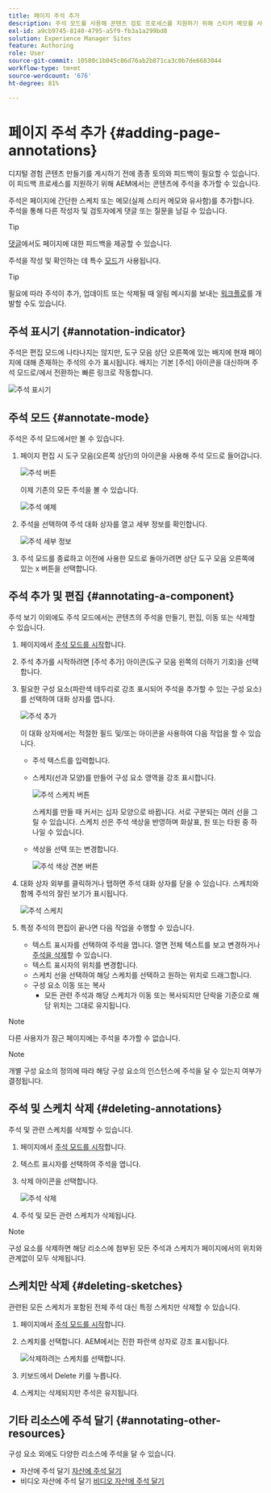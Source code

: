 ```yaml
---
title: 페이지 주석 추가
description: 주석 모드를 사용해 콘텐츠 검토 프로세스를 지원하기 위해 스티커 메모를 사용하듯이 페이지에 주석 및 스케치를 남깁니다.
exl-id: a9cb9745-8140-4795-a5f9-fb3a1a299bd8
solution: Experience Manager Sites
feature: Authoring
role: User
source-git-commit: 10580c1b045c86d76ab2b871ca3c0b7de6683044
workflow-type: tm+mt
source-wordcount: '676'
ht-degree: 81%

---
```


# 페이지 주석 추가 {#adding-page-annotations}

디지털 경험 콘텐츠 만들기를 게시하기 전에 종종 토의와 피드백이 필요할 수 있습니다. 이 피드백 프로세스를 지원하기 위해 AEM에서는 콘텐츠에 주석을 추가할 수 있습니다.

주석은 페이지에 간단한 스케치 또는 메모(실제 스티커 메모와 유사함)를 추가합니다. 주석을 통해 다른 작성자 및 검토자에게 댓글 또는 질문을 남길 수 있습니다.

>[!TIP]
>
>[댓글](/help/sites-cloud/authoring/basic-handling.md#timeline)에서도 페이지에 대한 피드백을 제공할 수 있습니다.

주석을 작성 및 확인하는 데 특수 [모드](/help/sites-cloud/authoring/page-editor/introduction.md#mode-selector)가 사용됩니다.

>[!TIP]
>
>필요에 따라 주석이 추가, 업데이트 또는 삭제될 때 알림 메시지를 보내는 [워크플로](/help/sites-cloud/authoring/workflows/overview.md)를 개발할 수도 있습니다.

## 주석 표시기 {#annotation-indicator}

주석은 편집 모드에 나타나지는 않지만, 도구 모음 상단 오른쪽에 있는 배지에 현재 페이지에 대해 존재하는 주석의 수가 표시됩니다. 배지는 기본 [주석] 아이콘을 대신하며 주석 모드로/에서 전환하는 빠른 링크로 작동합니다.

![주석 표시기](/help/sites-cloud/authoring/assets/annotation-indicator.png)

## 주석 모드 {#annotate-mode}

주석은 주석 모드에서만 볼 수 있습니다.

1. 페이지 편집 시 도구 모음(오른쪽 상단)의 아이콘을 사용해 주석 모드로 들어갑니다.

   ![주석 버튼](/help/sites-cloud/authoring/assets/annotations.png)

   이제 기존의 모든 주석을 볼 수 있습니다.

   ![주석 예제](/help/sites-cloud/authoring/assets/annotation-sketches.png)

1. 주석을 선택하여 주석 대화 상자를 열고 세부 정보를 확인합니다.

   ![주석 세부 정보](/help/sites-cloud/authoring/assets/annotation-adding.png)

1. 주석 모드를 종료하고 이전에 사용한 모드로 돌아가려면 상단 도구 모음 오른쪽에 있는 x 버튼을 선택합니다.

## 주석 추가 및 편집 {#annotating-a-component}

주석 보기 이외에도 주석 모드에서는 콘텐츠의 주석을 만들기, 편집, 이동 또는 삭제할 수 있습니다.

1. 페이지에서 [주석 모드를 시작](#annotate-mode)합니다.

1. 주석 추가를 시작하려면 [주석 추가] 아이콘(도구 모음 왼쪽의 더하기 기호)을 선택합니다.

1. 필요한 구성 요소(파란색 테두리로 강조 표시되어 주석을 추가할 수 있는 구성 요소)를 선택하여 대화 상자를 엽니다.

   ![주석 추가](/help/sites-cloud/authoring/assets/annotation-adding.png)

   이 대화 상자에서는 적절한 필드 및/또는 아이콘을 사용하여 다음 작업을 할 수 있습니다.

   * 주석 텍스트를 입력합니다.
   * 스케치(선과 모양)를 만들어 구성 요소 영역을 강조 표시합니다.

     ![주석 스케치 버튼](/help/sites-cloud/authoring/assets/annotation-sketch.png)

     스케치를 만들 때 커서는 십자 모양으로 바뀝니다. 서로 구분되는 여러 선을 그릴 수 있습니다. 스케치 선은 주석 색상을 반영하며 화살표, 원 또는 타원 중 하나일 수 있습니다.

   * 색상을 선택 또는 변경합니다.

     ![주석 색상 견본 버튼](/help/sites-cloud/authoring/assets/annotation-color-swatch.png)

1. 대화 상자 외부를 클릭하거나 탭하면 주석 대화 상자를 닫을 수 있습니다. 스케치와 함께 주석의 잘린 보기가 표시됩니다.

   ![주석 스케치](/help/sites-cloud/authoring/assets/annotation-sketches.png)

1. 특정 주석의 편집이 끝나면 다음 작업을 수행할 수 있습니다.

   * 텍스트 표시자를 선택하여 주석을 엽니다. 열면 전체 텍스트를 보고 변경하거나 [주석을 삭제](#deleting-annotations)할 수 있습니다.
   * 텍스트 표시자의 위치를 변경합니다.
   * 스케치 선을 선택하여 해당 스케치를 선택하고 원하는 위치로 드래그합니다.
   * 구성 요소 이동 또는 복사
      * 모든 관련 주석과 해당 스케치가 이동 또는 복사되지만 단락을 기준으로 해당 위치는 그대로 유지됩니다.


>[!NOTE]
>
>다른 사용자가 잠근 페이지에는 주석을 추가할 수 없습니다.

>[!NOTE]
>
>개별 구성 요소의 정의에 따라 해당 구성 요소의 인스턴스에 주석을 달 수 있는지 여부가 결정됩니다.

## 주석 및 스케치 삭제 {#deleting-annotations}

주석 및 관련 스케치를 삭제할 수 있습니다.

1. 페이지에서 [주석 모드를 시작](#annotate-mode)합니다.

1. 텍스트 표시자를 선택하여 주석을 엽니다.

1. 삭제 아이콘을 선택합니다.

   ![주석 삭제](/help/sites-cloud/authoring/assets/annotation-delete.png)

1. 주석 및 모든 관련 스케치가 삭제됩니다.

>[!NOTE]
>
>구성 요소를 삭제하면 해당 리소스에 첨부된 모든 주석과 스케치가 페이지에서의 위치와 관계없이 모두 삭제됩니다.

## 스케치만 삭제 {#deleting-sketches}

관련된 모든 스케치가 포함된 전체 주석 대신 특정 스케치만 삭제할 수 있습니다.

1. 페이지에서 [주석 모드를 시작](#annotate-mode)합니다.

1. 스케치를 선택합니다. AEM에서는 진한 파란색 상자로 강조 표시됩니다.

   ![삭제하려는 스케치를 선택합니다.](/help/sites-cloud/authoring/assets/annotation-sketch-delete.png)

1. 키보드에서 Delete 키를 누릅니다.

1. 스케치는 삭제되지만 주석은 유지됩니다.

## 기타 리소스에 주석 달기 {#annotating-other-resources}

구성 요소 외에도 다양한 리소스에 주석을 달 수 있습니다.

* 자산에 주석 달기 [자산에 주석 달기](/help/assets/manage-digital-assets.md#annotating)
* 비디오 자산에 주석 달기 [비디오 자산에 주석 달기](/help/assets/manage-video-assets.md#annotate-video-assets)
